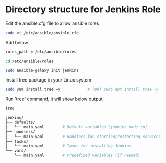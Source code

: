 # Directory structure for Jenkins Role
Edit the ansible.cfg file to allow ansible roles
```sh
sudo vi /etc/ansible/ansible.cfg
```
Add below
```sh
roles_path = /etc/ansible/roles
```
```sh
cd /etc/ansible/roles
```
```sh
sudo ansible-galaxy init jenkins
```
Install tree package in your Linux system
```sh
sudo yum install tree –y        	# (OR) sudo apt install tree -y
```
Run 'tree' command, it will show below output
```sh
tree
```
```sh
jenkins/
├── defaults/
│   └── main.yaml        # Default variables (jenkins_node_ip)
├── handlers/
│   └── main.yaml        # Handlers for starting/restarting services
├── tasks/
│   └── main.yaml        # Tasks for installing Jenkins
└── vars/
    └── main.yaml        # Predefined variables (if needed)
```
